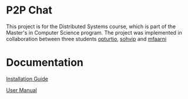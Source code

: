 # P2P Chat
This project is for the Distributed Systems course, which is part of the Master's in Computer Science program. The project was implemented in collaboration between three students [opturtio](https://github.com/opturtio/), [sohvip](https://github.com/sohvip/) and [mfaarni](https://github.com/mfaarni/) 

# Documentation
[Installation Guide](./doc/installation_guide.md)

[User Manual](./doc/user_manual.md)
